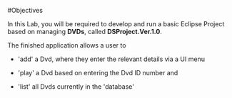 #Objectives

In this Lab, you will be required to develop and run a basic Eclipse Project based on managing <b>DVDs</b>, called <c1><b>DSProject.Ver.1.0</b></c1>.

The finished application allows a user to 

- 'add' a Dvd, where they enter the relevant details via a UI menu

- 'play' a Dvd based on entering the Dvd ID number and

- 'list' all Dvds currently in the 'database'


